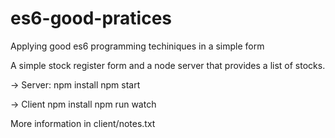 # es6-good-pratices
Applying good es6 programming techiniques in a simple form

A simple stock register form and a node server that provides a list of stocks.

-> Server:
   npm install
   npm start
   
-> Client
   npm install
   npm run watch
   
More information in client/notes.txt
   
